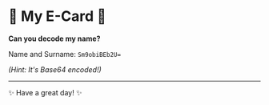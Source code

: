 # 🌟 My E-Card 🌟

**Can you decode my name?**

Name and Surname: `Sm9obiBEb2U=`

*(Hint: It's Base64 encoded!)*

---

✨ Have a great day! ✨
